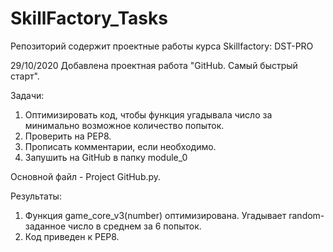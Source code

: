 # SkillFactory_Tasks
Репозиторий содержит проектные работы курса Skillfactory: DST-PRO 

29/10/2020 
Добавлена проектная работа "GitHub. Самый быстрый старт".

Задачи:
1) Оптимизировать код, чтобы функция угадывала число за минимально возможное количество попыток. 
2) Проверить на PEP8.
3) Прописать комментарии, если необходимо.
3) Запушить на GitHub в папку module_0

Основной файл - Project GitHub.py.

Результаты:
1) Функция game_core_v3(number) оптимизирована. Угадывает random-заданное число в среднем за 6 попыток.
2) Код приведен к PEP8.